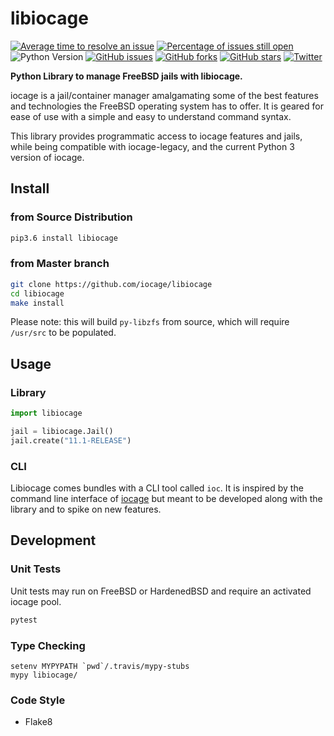 # libiocage

[![Average time to resolve an issue](http://isitmaintained.com/badge/resolution/iocage/libiocage.svg)](http://isitmaintained.com/project/iocage/libiocage "Average time to resolve an issue")
[![Percentage of issues still open](http://isitmaintained.com/badge/open/iocage/libiocage.svg)](http://isitmaintained.com/project/iocage/libiocage "Percentage of issues still open")
![Python Version](https://img.shields.io/badge/Python-3.6-blue.svg)
[![GitHub issues](https://img.shields.io/github/issues/iocage/libiocage.svg)](https://github.com/iocage/libiocage/issues)
[![GitHub forks](https://img.shields.io/github/forks/iocage/libiocage.svg)](https://github.com/iocage/libiocage/network)
[![GitHub stars](https://img.shields.io/github/stars/iocage/libiocage.svg)](https://github.com/iocage/libiocage/stargazers)
[![Twitter](https://img.shields.io/twitter/url/https/github.com/iocage/libiocage.svg?style=social)](https://twitter.com/intent/tweet?text=@iocage)

**Python Library to manage FreeBSD jails with libiocage.**

iocage is a jail/container manager amalgamating some of the best features and technologies the FreeBSD operating system has to offer. It is geared for ease of use with a simple and easy to understand command syntax.

This library provides programmatic access to iocage features and jails, while being compatible with iocage-legacy, and the current Python 3 version of iocage.

## Install

### from Source Distribution

```sh
pip3.6 install libiocage
```

### from Master branch

```sh
git clone https://github.com/iocage/libiocage
cd libiocage
make install
```

Please note: this will build `py-libzfs` from source, which will require `/usr/src` to be populated.

## Usage

### Library

```python
import libiocage

jail = libiocage.Jail()
jail.create("11.1-RELEASE")
```

### CLI

Libiocage comes bundles with a CLI tool called `ioc`. It is inspired by the command line interface of [iocage](https://github.com/iocage/iocage) but meant to be developed along with the library and to spike on new features.

## Development

### Unit Tests

Unit tests may run on FreeBSD or HardenedBSD and require an activated iocage pool.

```sh
pytest
```

### Type Checking

```
setenv MYPYPATH `pwd`/.travis/mypy-stubs
mypy libiocage/
```

### Code Style

- Flake8
